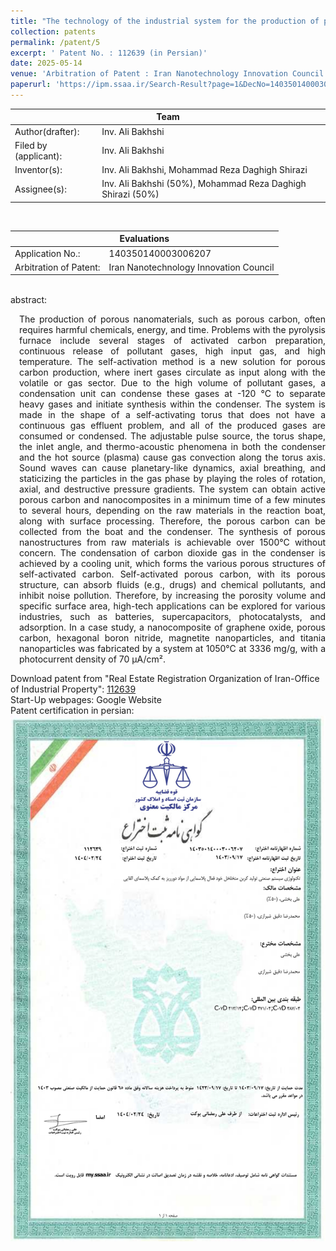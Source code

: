 ```yaml
---
title: "The technology of the industrial system for the production of plasma-based self-activated porous carbon from waste materials by utilization of induction plasma"
collection: patents
permalink: /patent/5
excerpt: ' Patent No. : 112639 (in Persian)'
date: 2025-05-14
venue: 'Arbitration of Patent : Iran Nanotechnology Innovation Council'
paperurl: 'https://ipm.ssaa.ir/Search-Result?page=1&DecNo=140350140003006207&RN=112639'
---
```

 <table>
  <tr>
    <th colspan="2" style="text-align:center; border-bottom-style:solid; border-bottom-width:0.1em;">Team</th>
  </tr>
  <tr>
    <td>Author(drafter):</td>
    <td>Inv. Ali Bakhshi</td>
  </tr>
  <tr>
    <td>Filed by (applicant):</td>
    <td>Inv. Ali Bakhshi</td>
  </tr>
  <tr>
    <td>Inventor(s):</td>
    <td>Inv. Ali Bakhshi, Mohammad Reza Daghigh Shirazi</td>
  </tr>
  <tr>
    <td>Assignee(s):</td>
    <td>Inv. Ali Bakhshi (50%), Mohammad Reza Daghigh Shirazi (50%)</td>
  </tr>
</table>
<br>
 <table>
  <tr>
    <th colspan="2" style="text-align:center; border-bottom-style:solid; border-bottom-width:0.1em;">Evaluations</th>
  </tr>
  <tr>
    <td>Application No.:</td>
    <td>140350140003006207</td>
  </tr>
  <tr>
    <td>Arbitration of Patent:</td>
    <td>Iran Nanotechnology Innovation Council</td>
  </tr>
</table>
<br>
abstract:<br>
<p align="justify" style="padding-left: 1em">The production of porous nanomaterials, such as porous carbon, often requires harmful chemicals, 
energy, and time. Problems with the pyrolysis furnace include several stages of activated carbon preparation, continuous release of pollutant 
gases, high input gas, and high temperature. The self-activation method is a new solution for porous carbon production, where inert gases 
circulate as input along with the volatile or gas sector. Due to the high volume of pollutant gases, a condensation unit can condense 
these gases at -120 °C to separate heavy gases and initiate synthesis within the condenser. The system is made in the shape of a 
self-activating torus that does not have a continuous gas effluent problem, and all of the produced gases are consumed or condensed. 
The adjustable pulse source, the torus shape, the inlet angle, and thermo-acoustic phenomena in both the condenser and the hot source 
(plasma) cause gas convection along the torus axis. Sound waves can cause planetary-like dynamics, axial breathing, and staticizing 
the particles in the gas phase by playing the roles of rotation, axial, and destructive pressure gradients. The system can obtain 
active porous carbon and nanocomposites in a minimum time of a few minutes to several hours, depending on the raw materials in the 
reaction boat, along with surface processing. Therefore, the porous carbon can be collected from the boat and the condenser. 
The synthesis of porous nanostructures from raw materials is achievable over 1500°C without concern. The condensation of carbon 
dioxide gas in the condenser is achieved by a cooling unit, which forms the various porous structures of self-activated carbon. 
Self-activated porous carbon, with its porous structure, can absorb fluids (e.g., drugs) and chemical pollutants, and inhibit noise pollution. 
Therefore, by increasing the porosity volume and specific surface area, high-tech applications can be explored for various industries, 
such as batteries, supercapacitors, photocatalysts, and adsorption. In a case study, a nanocomposite of graphene oxide, porous carbon, 
hexagonal boron nitride, magnetite nanoparticles, and titania nanoparticles was fabricated by a system at 1050°C at 3336 mg/g, 
with a photocurrent density of 70 µA/cm².<p>

Download patent from "Real Estate Registration Organization of Iran-Office of Industrial Property": <a href="https://ipm.ssaa.ir/Search-Result?page=1&DecNo=140350140003006207&RN=112639">112639</a> <br>
 Start-Up webpages: Google Website<br>
Patent certification in persian: 
 <img src="/files/patents/patentCert112639.jpg" alt="Certification of The technology of the industrial system for the production of plasma-based self-activated porous carbon from waste materials by utilization of induction plasma">

